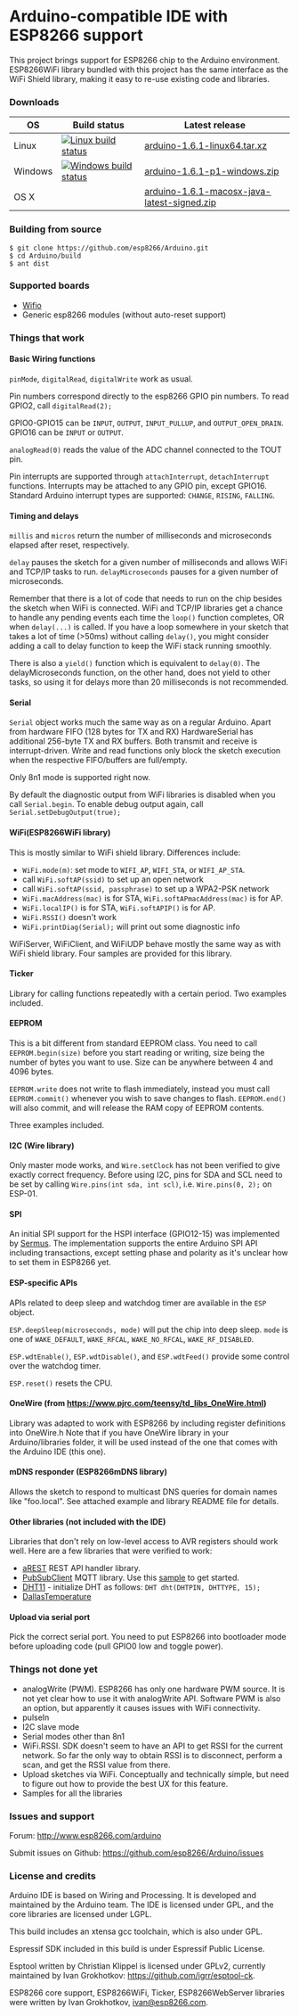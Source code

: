 Arduino-compatible IDE with ESP8266 support
===========================================

This project brings support for ESP8266 chip to the Arduino environment. ESP8266WiFi library bundled with this project has the same interface as the WiFi Shield library, making it easy to re-use existing code and libraries.

### Downloads ###

| OS | Build status | Latest release |
| --- | ------------ | -------------- |
| Linux | [![Linux build status](http://img.shields.io/travis/igrr/Arduino.svg)](https://travis-ci.org/igrr/Arduino) | [arduino-1.6.1-linux64.tar.xz](../../releases/download/1.6.1-esp8266-1/arduino-1.6.1-linux64.tar.xz) |
| Windows | [![Windows build status](https://ci.appveyor.com/api/projects/status/4url7iarsbbfc2jb?svg=true)](https://ci.appveyor.com/project/Toshik/arduino) |  [arduino-1.6.1-p1-windows.zip](https://github.com/Toshik/Arduino/releases/download/1.6.1-esp8266-1/arduino-1.6.1-p1-windows.zip) |
| OS X |  | [arduino-1.6.1-macosx-java-latest-signed.zip](../../releases/download/1.6.1-esp8266-1/arduino-1.6.1-macosx-java-latest-signed.zip) |


### Building from source ###
```
$ git clone https://github.com/esp8266/Arduino.git
$ cd Arduino/build
$ ant dist
```

### Supported boards ###
- [Wifio](http://wifio.cc)
- Generic esp8266 modules (without auto-reset support)

### Things that work ###

#### Basic Wiring functions ####

```pinMode```, ```digitalRead```, ```digitalWrite``` work as usual.

Pin numbers correspond directly to the esp8266 GPIO pin numbers. To read GPIO2,
call ```digitalRead(2);```

GPIO0-GPIO15 can be ```INPUT```, ```OUTPUT```, ```INPUT_PULLUP```, and ```OUTPUT_OPEN_DRAIN```.
GPIO16 can be ```INPUT``` or ```OUTPUT```.

```analogRead(0)``` reads the value of the ADC channel connected to the TOUT pin.

Pin interrupts are supported through ```attachInterrupt```, ```detachInterrupt``` functions.
Interrupts may be attached to any GPIO pin, except GPIO16. Standard Arduino interrupt
types are supported: ```CHANGE```, ```RISING```, ```FALLING```.

#### Timing and delays ####
```millis``` and ```micros``` return the number of milliseconds and microseconds elapsed after reset, respectively.

```delay``` pauses the sketch for a given number of milliseconds and allows WiFi and TCP/IP tasks to run.
```delayMicroseconds``` pauses for a given number of microseconds.

Remember that there is a lot of code that needs to run on the chip besides the sketch
when WiFi is connected. WiFi and TCP/IP libraries get a chance to handle any pending
events each time the ```loop()``` function completes, OR when ```delay(...)``` is called.
If you have a loop somewhere in your sketch that takes a lot of time (>50ms) without
calling ```delay()```, you might consider adding a call to delay function to keep the WiFi
stack running smoothly.

There is also a ```yield()``` function which is equivalent to ```delay(0)```. The delayMicroseconds
function, on the other hand, does not yield to other tasks, so using it for delays
more than 20 milliseconds is not recommended.

#### Serial ####

```Serial``` object works much the same way as on a regular Arduino. Apart from hardware FIFO (128 bytes for TX and RX) HardwareSerial has additional 256-byte TX and RX buffers. Both transmit and receive is interrupt-driven. Write and read functions only block the sketch execution when the respective FIFO/buffers are full/empty.

Only 8n1 mode is supported right now.

By default the diagnostic output from WiFi libraries is disabled when you call ```Serial.begin```. To enable debug output again, call ```Serial.setDebugOutput(true);```

#### WiFi(ESP8266WiFi library) ####

This is mostly similar to WiFi shield library. Differences include:

- ```WiFi.mode(m)```: set mode to ```WIFI_AP```, ```WIFI_STA```, or ```WIFI_AP_STA```.
- call ```WiFi.softAP(ssid)``` to set up an open network
- call ```WiFi.softAP(ssid, passphrase)``` to set up a WPA2-PSK network
- ```WiFi.macAddress(mac)``` is for STA, ```WiFi.softAPmacAddress(mac)``` is for AP.
- ```WiFi.localIP()``` is for STA, ```WiFi.softAPIP()``` is for AP.
- ```WiFi.RSSI()``` doesn't work
- ```WiFi.printDiag(Serial);``` will print out some diagnostic info

WiFiServer, WiFiClient, and WiFiUDP behave mostly the same way as with WiFi shield library.
Four samples are provided for this library.

#### Ticker ####

Library for calling functions repeatedly with a certain period. Two examples included.

#### EEPROM ####

This is a bit different from standard EEPROM class. You need to call ```EEPROM.begin(size)```
before you start reading or writing, size being the number of bytes you want to use.
Size can be anywhere between 4 and 4096 bytes.

```EEPROM.write``` does not write to flash immediately, instead you must call ```EEPROM.commit()```
whenever you wish to save changes to flash. ```EEPROM.end()``` will also commit, and will
release the RAM copy of EEPROM contents.

Three examples included.

#### I2C (Wire library) ####

Only master mode works, and ```Wire.setClock``` has not been verified to give exactly correct frequency.
Before using I2C, pins for SDA and SCL need to be set by calling
```Wire.pins(int sda, int scl)```, i.e. ```Wire.pins(0, 2);``` on ESP-01.

#### SPI ####

An initial SPI support for the HSPI interface (GPIO12-15) was implemented by [Sermus](https://github.com/Sermus).
The implementation supports the entire Arduino SPI API including transactions, except setting phase and polarity as it's unclear how to set them in ESP8266 yet.

#### ESP-specific APIs ####

APIs related to deep sleep and watchdog timer are available in the ```ESP``` object.

```ESP.deepSleep(microseconds, mode)``` will put the chip into deep sleep. ```mode``` is one of ```WAKE_DEFAULT```, ```WAKE_RFCAL```, ```WAKE_NO_RFCAL```, ```WAKE_RF_DISABLED```.

```ESP.wdtEnable()```, ```ESP.wdtDisable()```, and ```ESP.wdtFeed()``` provide some control over the watchdog timer.

```ESP.reset()``` resets the CPU.

#### OneWire (from https://www.pjrc.com/teensy/td_libs_OneWire.html) ####

Library was adapted to work with ESP8266 by including register definitions into OneWire.h
Note that if you have OneWire library in your Arduino/libraries folder, it will be used
instead of the one that comes with the Arduino IDE (this one).

#### mDNS responder (ESP8266mDNS library) ####

Allows the sketch to respond to multicast DNS queries for domain names like "foo.local".
See attached example and library README file for details.

#### Other libraries (not included with the IDE)

Libraries that don't rely on low-level access to AVR registers should work well. Here are a few libraries that were verified to work:

- [aREST](https://github.com/marcoschwartz/aREST) REST API handler library.
- [PubSubClient](https://github.com/knolleary/pubsubclient) MQTT library. Use this [sample](https://gist.github.com/igrr/7f7e7973366fc01d6393) to get started.
- [DHT11](https://github.com/adafruit/DHT-sensor-library) - initialize DHT as follows: ```DHT dht(DHTPIN, DHTTYPE, 15);```
- [DallasTemperature](https://github.com/milesburton/Arduino-Temperature-Control-Library.git)


#### Upload via serial port ####
Pick the correct serial port.
You need to put ESP8266 into bootloader mode before uploading code (pull GPIO0 low and
toggle power).

### Things not done yet ###

- analogWrite (PWM). ESP8266 has only one hardware PWM source. It is not yet clear how to use it with analogWrite API. Software PWM is also an option, but apparently it causes issues with WiFi connectivity.
- pulseIn
- I2C slave mode
- Serial modes other than 8n1
- WiFi.RSSI. SDK doesn't seem to have an API to get RSSI for the current network. So far the only
	way to obtain RSSI is to disconnect, perform a scan, and get the RSSI value from there.
- Upload sketches via WiFi. Conceptually and technically simple, but need to figure out how to provide the best UX for this feature.
- Samples for all the libraries

### Issues and support ###

Forum: http://www.esp8266.com/arduino

Submit issues on Github: https://github.com/esp8266/Arduino/issues

### License and credits ###

Arduino IDE is based on Wiring and Processing. It is developed and maintained by the Arduino team. The IDE is licensed under GPL, and the core libraries are licensed under LGPL.

This build includes an xtensa gcc toolchain, which is also under GPL.

Espressif SDK included in this build is under Espressif Public License.

Esptool written by Christian Klippel is licensed under GPLv2, currently maintained by Ivan Grokhotkov: https://github.com/igrr/esptool-ck.

ESP8266 core support, ESP8266WiFi, Ticker, ESP8266WebServer libraries were written by Ivan Grokhotkov, ivan@esp8266.com.
